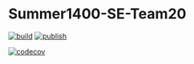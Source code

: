 # Summer1400-SE-Team20

[![build](https://github.com/Star-Academy/Summer1400-SE-Team20/actions/workflows/buildPipeline.yml/badge.svg)](https://github.com/Star-Academy/Summer1400-SE-Team20/actions/workflows/buildPipeline.yml)
[![publish](https://github.com/Star-Academy/Summer1400-SE-Team20/actions/workflows/publishPipeline.yml/badge.svg)](https://github.com/Star-Academy/Summer1400-SE-Team20/actions/workflows/publishPipeline.yml)

[![codecov](https://codecov.io/gh/Star-Academy/Summer1400-SE-Team20/branch/main/graph/badge.svg?token=ET1VQS1K8G)](https://codecov.io/gh/Star-Academy/Summer1400-SE-Team20)

